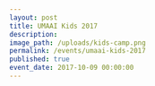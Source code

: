 ```yaml
---
layout: post
title: UMAAI Kids 2017
description:
image_path: /uploads/kids-camp.png
permalink: /events/umaai-kids-2017
published: true
event_date: 2017-10-09 00:00:00
---
```



